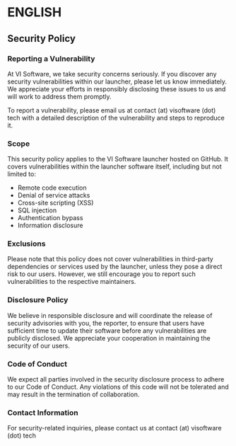 # ENGLISH

## Security Policy

### Reporting a Vulnerability

At VI Software, we take security concerns seriously. If you discover any security vulnerabilities within our launcher, please let us know immediately. We appreciate your efforts in responsibly disclosing these issues to us and will work to address them promptly.


To report a vulnerability, please email us at contact (at) visoftware (dot) tech with a detailed description of the vulnerability and steps to reproduce it.

### Scope

This security policy applies to the VI Software launcher hosted on GitHub. It covers vulnerabilities within the launcher software itself, including but not limited to:

-   Remote code execution
-   Denial of service attacks
-   Cross-site scripting (XSS)
-   SQL injection
-   Authentication bypass
-   Information disclosure

### Exclusions

Please note that this policy does not cover vulnerabilities in third-party dependencies or services used by the launcher, unless they pose a direct risk to our users. However, we still encourage you to report such vulnerabilities to the respective maintainers.


### Disclosure Policy

We believe in responsible disclosure and will coordinate the release of security advisories with you, the reporter, to ensure that users have sufficient time to update their software before any vulnerabilities are publicly disclosed. We appreciate your cooperation in maintaining the security of our users.

### Code of Conduct

We expect all parties involved in the security disclosure process to adhere to our Code of Conduct. Any violations of this code will not be tolerated and may result in the termination of collaboration.

### Contact Information

For security-related inquiries, please contact us at contact (at) visoftware (dot) tech
